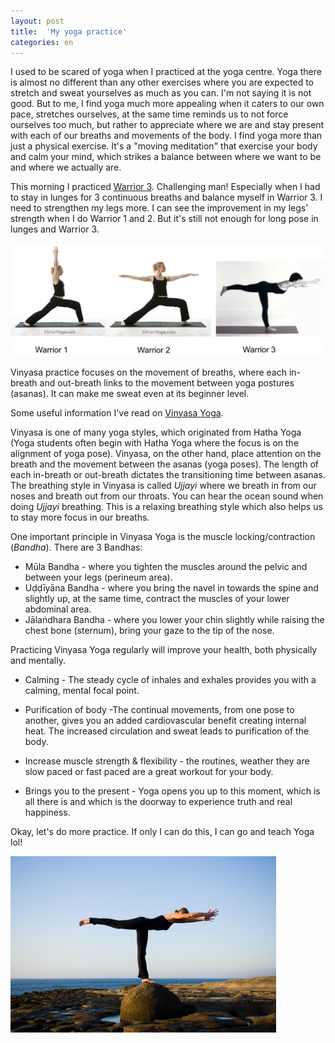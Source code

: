 ```yaml
---
layout: post
title:  'My yoga practice'
categories: en
---
```


I used to be scared of yoga when I practiced at the yoga centre. Yoga there is almost no different than any other exercises where you are expected to stretch and sweat yourselves as much as you can. I'm not saying it is not good. But to me, I find yoga much more appealing when it caters to our own pace, stretches ourselves, at the same time reminds us to not force ourselves too much, but rather to appreciate where we are and stay present with each of our breaths and movements of the body. I find yoga more than just a physical exercise. It's a "moving meditation" that exercise your body and calm your mind, which strikes a balance between where we want to be and where we actually are. 

<!--More-->

This morning I practiced [Warrior 3](http://www.ekhartyoga.com/video/learn-the-challenging-warrior-iii-pose). Challenging man! Especially when I had to stay in lunges for 3 continuous breaths and balance myself in Warrior 3. I need to strengthen my legs more. I can see the improvement in my legs' strength when I do Warrior 1 and 2. But it's still not enough for long pose in lunges and Warrior 3. 

![*Yoga Poses - source: Internet*](/img/yogapose.png)

Vinyasa practice focuses on the movement of breaths, where each in-breath and out-breath links to the movement between yoga postures (asanas). It can make me sweat even at its beginner level. 

Some useful information I've read on [Vinyasa Yoga](http://www.ekhartyoga.com/everything-yoga/yoga-styles/vinyasa-yoga). 

Vinyasa is one of many yoga styles, which originated from Hatha Yoga (Yoga students often begin with Hatha Yoga where the focus is on the alignment of yoga pose). Vinyasa, on the other hand, place attention on the breath and the movement between the asanas (yoga poses). The length of each in-breath or out-breath dictates the transitioning time between asanas. The breathing style in Vinyasa is called *Ujjayi* where we breath in from our noses and breath out from our throats. You can hear the ocean sound when doing *Ujjayi* breathing. This is a relaxing breathing style which also helps us to stay more focus in our breaths. 

One important principle in Vinyasa Yoga is the muscle locking/contraction (*Bandha*). There are 3 Bandhas:

- Mūla Bandha - where you tighten the muscles around the pelvic and between your legs (perineum area). 
- Uḍḍīyāna Bandha - where you bring the navel in towards the spine and slightly up, at the same time, contract the muscles of your lower abdominal area.
- Jālaṅdhara Bandha - where you lower your chin slightly while raising the chest bone (sternum), bring your gaze to the tip of the nose.

Practicing Vinyasa Yoga regularly will improve your health, both physically and mentally.
- Calming - The steady cycle of inhales and exhales provides you with a calming, mental focal point.

- Purification of body -The continual movements, from one pose to another, gives you an added cardiovascular benefit creating internal heat. The increased circulation and sweat leads to purification of the body.

- Increase muscle strength & flexibility - the routines, weather they are slow paced or fast paced are a great workout for your body.

- Brings you to the present - Yoga opens you up to this moment, which is all there is and which is the doorway to experience truth and real happiness.


Okay, let's do more practice. If only I can do this, I can go and teach Yoga lol!

![*Warrior 3 - Source: Internet*](/img/warrior-3.jpg)
